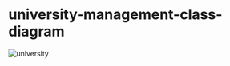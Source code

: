 # university-management-class-diagram
![university](https://user-images.githubusercontent.com/26636966/132097428-e506601b-29ef-4f04-9ba3-1b02a1eb1d08.png)
